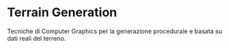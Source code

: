 # Terrain Generation
Tecniche di Computer Graphics per la generazione procedurale e basata su dati reali del terreno.
